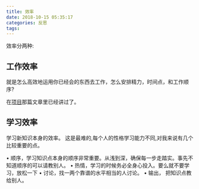 ```yaml
---
title: 效率
date: 2018-10-15 05:35:17
categories: 反思
tags:
---
```


效率分两种:

## 工作效率
就是怎么高效地运用你已经会的东西去工作，怎么安排精力，时间点，和工作顺序?

在[项目](http://www.wayne.ink/2018/09/25/Introspection/Cache-Project/)那篇文章里已经讲过了。 
 
## 学习效率
学习新知识本身的效率。
这是最难的,每个人的性格学习能力不同,对我来说有几个比较重要的点。

• 顺序，学习知识点本身的顺序非常重要。从浅到深，确保每一步走踏实。事先不知道顺序的可以请教别人。
• 热情，学习的时候务必全身心投入。要么就不要学习，放松一下
• 讨论，找一两个靠谱的水平相当的人讨论。
• 输出， 把知识点教给别人。
